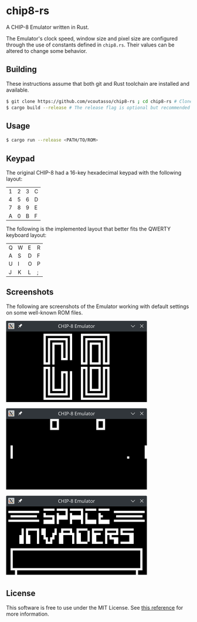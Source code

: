 # chip8-rs

A CHIP-8 Emulator written in Rust.

The Emulator's clock speed, window size and pixel size are configured through the use of constants defined in `chip8.rs`. Their values can be altered to change some behavior.

## Building

These instructions assume that both git and Rust toolchain are installed and available.

``` sh
$ git clone https://github.com/vcoutasso/chip8-rs ; cd chip8-rs # Clone repository and cd into the directory
$ cargo build --release # The release flag is optional but recommended
```

## Usage

``` sh
$ cargo run --release <PATH/TO/ROM>
```

## Keypad

The original CHIP-8 had a 16-key hexadecimal keypad with the following layout:

|   |   |   |   |
|---|---|---|---|
| 1 | 2 | 3 | C |
| 4 | 5 | 6 | D |
| 7 | 8 | 9 | E |
| A | 0 | B | F |

The following is the implemented layout that better fits the QWERTY keyboard layout:

|   |   |   |   |
|---|---|---|---|
| Q | W | E | R |
| A | S | D | F |
| U | I | O | P |
| J | K | L | ; |


## Screenshots

The following are screenshots of the Emulator working with default settings on some well-known ROM files.

![CHIP-8 Logo](screenshots/logo.png)

![Screenshot Pong](screenshots/pong.png)

![Screenshot Invaders](screenshots/invaders.png)

## License

This software is free to use under the MIT License. See [this reference](https://choosealicense.com/licenses/mit/) for more information.
